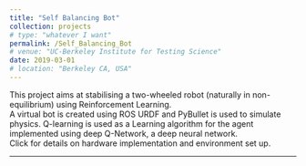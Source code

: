 ```yaml
---
title: "Self Balancing Bot"
collection: projects
# type: "whatever I want"
permalink: /Self_Balancing_Bot
# venue: "UC-Berkeley Institute for Testing Science"
date: 2019-03-01
# location: "Berkeley CA, USA"
---
```

This project aims at stabilising a two-wheeled robot (naturally in non-equilibrium) using Reinforcement Learning. \
A virtual bot is created using ROS URDF and PyBullet is used to simulate physics. Q-learning is used as a Learning algorithm for the agent implemented using deep Q-Network, a deep neural network. \
Click for details on hardware implementation and environment set up.

---
